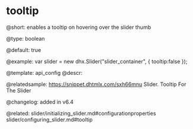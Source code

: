 tooltip
=============

@short: enables a tooltip on hovering over the slider thumb



@type: boolean

@default: true

@example: 
var slider = new dhx.Slider("slider_container", { 
    tooltip:false
});


@template:	api_config
@descr: 



@relatedsample: https://snippet.dhtmlx.com/sxh66mnu	Slider. Tooltip For The Slider

@changelog: added in v6.4

@related: slider/initializing_slider.md#configurationproperties
slider/configuring_slider.md#tooltip